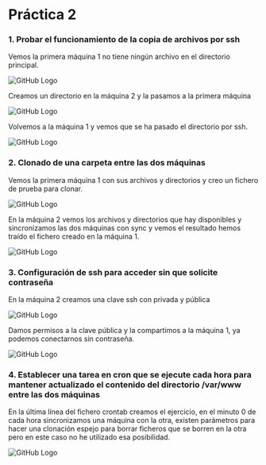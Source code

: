 # Práctica 2

### 1. Probar el funcionamiento de la copia de archivos por ssh

Vemos la primera máquina 1 no tiene ningún archivo en el directorio principal.

![GitHub Logo](ejercicio1_1.JPG)

Creamos un directorio en la máquina 2 y la pasamos a la primera máquina

![GitHub Logo](ejercicio1_2.JPG)

Volvemos a la máquina 1 y vemos que se ha pasado el directorio por ssh.

![GitHub Logo](ejercicio1_3.JPG)

### 2. Clonado de una carpeta entre las dos máquinas

Vemos la primera máquina 1 con sus archivos y directorios y creo un fichero de prueba para clonar.

![GitHub Logo](ejercicio2_1.JPG)

En la máquina 2 vemos los archivos y directorios que hay disponibles y sincronizamos las dos máquinas con sync y vemos el resultado
hemos traído el fichero creado en la máquina 1.

![GitHub Logo](ejercicio2_2.JPG)

### 3. Configuración de ssh para acceder sin que solicite contraseña

En la máquina 2 creamos una clave ssh con privada y pública

![GitHub Logo](ejercicio3_1.JPG)

Damos permisos a la clave pública y la compartimos a la máquina 1, ya podemos conectarnos sin contraseña.

![GitHub Logo](ejercicio3_2.JPG)

### 4. Establecer una tarea en cron que se ejecute cada hora para mantener actualizado el contenido del directorio /var/www entre las dos máquinas

En la última línea del fichero crontab creamos el ejercicio, en el minuto 0 de cada hora sincronizamos una máquina con la otra, 
existen parámetros para hacer una clonación espejo para borrar ficheros que se borren en la otra pero en este caso 
no he utilizado esa posibilidad.

![GitHub Logo](ejercicio4_1.JPG)
